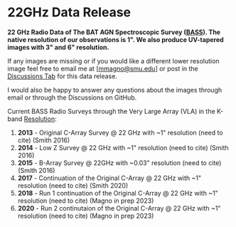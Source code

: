 # 22GHz Data Release 
**22 GHz Radio Data of The BAT AGN Spectroscopic Survey ([BASS](https://www.bass-survey.com/)). The native resolution of our observations is 1". We also produce UV-tapered images with 3" and 6" resolution.**

If any images are missing or if you would like a different lower resolution image feel free to email me at [mmagno@smu.edu] or post in the [Discussions Tab](https://github.com/maconmagno/22GHz/discussions) for this data release. 

I would also be happy to answer any questions about the images through email or through the Discussions on GitHub. 

Current BASS Radio Surveys through the Very Large Array (VLA) in the K-band [Resolution](https://science.nrao.edu/facilities/vla/docs/manuals/oss/performance/resolution): 
  1. **2013** - Original C-Array Survey @ 22 GHz with ~1" resolution                    (need to cite) (Smith 2016)
  2. **2014** - Low Z Survey @ 22 GHz with ~1" resolution                               (need to cite) (Smith 2016)
  3. **2015** - B-Array Survey @ 22GHz with ~0.03" resolution                           (need to cite) (Smith 2016)
  4. **2017** - Continuation of the Original C-Array @ 22 GHz with ~1" resolution       (need to cite) (Smith 2020)
  5. **2018** - Run 1 continuation of the Original C-Array @ 22 GHz with ~1" resolution (need to cite) (Magno in prep 2023)
  6. **2020** - Run 2 continutaion of the Original C-Array @ 22 GHz with ~1" resolution (need to cite) (Magno in prep 2023)
